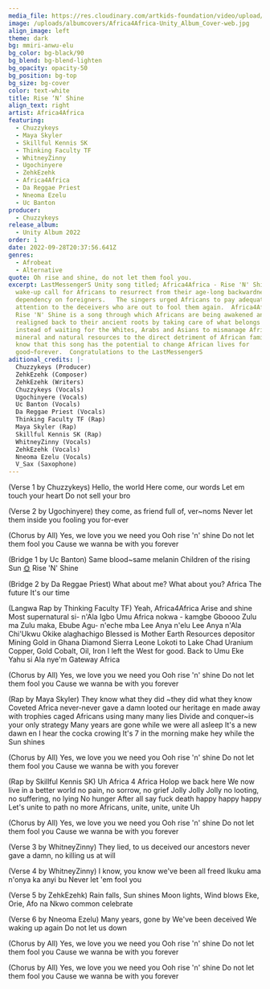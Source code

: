```yaml
---
media_file: https://res.cloudinary.com/artkids-foundation/video/upload/v1665778855/01._Africa4Africa_-_Rise_N_Shine_buvagb.mp3
image: /uploads/albumcovers/Africa4Africa-Unity_Album_Cover-web.jpg
align_image: left
theme: dark
bg: mmiri-anwu-elu
bg_color: bg-black/90
bg_blend: bg-blend-lighten
bg_opacity: opacity-50
bg_position: bg-top
bg_size: bg-cover
color: text-white
title: Rise ‘N’ Shine
align_text: right
artist: Africa4Africa
featuring:
  - Chuzzykeys
  - Maya Skyler
  - Skillful Kennis SK
  - Thinking Faculty TF
  - WhitneyZinny
  - Ugochinyere
  - ZehkEzehk
  - Africa4Africa
  - Da Reggae Priest
  - Nneoma Ezelu
  - Uc Banton
producer:
  - Chuzzykeys
release_album:
  - Unity Album 2022
order: 1
date: 2022-09-28T20:37:56.641Z
genres:
  - Afrobeat
  - Alternative
quote: Oh rise and shine, do not let them fool you.
excerpt: LastMessengerS Unity song titled; Africa4Africa - Rise 'N' Shine is a
  wake-up call for Africans to resurrect from their age-long backwardness and
  dependency on foreigners.   The singers urged Africans to pay adequate
  attention to the deceivers who are out to fool them again.  Africa4Africa -
  Rise 'N' Shine is a song through which Africans are being awakened and
  realigned back to their ancient roots by taking care of what belongs to them
  instead of waiting for the Whites, Arabs and Asians to mismanage Africa's
  mineral and natural resources to the direct detriment of African families.  We
  know that this song has the potential to change African lives for
  good~forever.  Congratulations to the LastMessengerS
aditional_credits: |-
  Chuzzykeys (Producer)
  ZehkEzehk (Composer)
  ZehkEzehk (Writers)
  Chuzzykeys (Vocals)
  Ugochinyere (Vocals)
  Uc Banton (Vocals)
  Da Reggae Priest (Vocals)
  Thinking Faculty TF (Rap)
  Maya Skyler (Rap)
  Skillful Kennis SK (Rap)
  WhitneyZinny (Vocals)
  ZehkEzehk (Vocals)
  Nneoma Ezelu (Vocals)
  V_Sax (Saxophone)
---
```

(Verse 1 by Chuzzykeys)
Hello, the world
Here come, our words
Let em touch your heart
Do not sell your bro

(Verse 2 by Ugochinyere)
they come, as friend
full of, ver~noms
Never let them inside you
fooling you for-ever

(Chorus by All)
Yes, we love you
we need you
Ooh rise 'n' shine
Do not let them fool you
Cause we wanna be
with you forever

(Bridge 1 by Uc Banton)
Same blood~same melanin
Children of the rising Sun [🌞](https://s.w.org/images/core/emoji/14.0.0/svg/1f31e.svg)
Rise 'N' Shine

(Bridge 2 by Da Reggae Priest)
What about me?
What about you?
Africa
The future
It's our time

(Langwa Rap by Thinking Faculty TF)
Yeah,
Africa4Africa
Arise and shine
Most supernatural si- n'Ala Igbo
Umu Africa nokwa -
kamgbe Gboooo
Zulu ma Zulu maka, Ebube Agu- n'eche mba
Lee Anya n'elu
Lee Anya n'Ala
Chi'Ukwu Okike alaghachigo
Blessed is Mother Earth
Resources depositor
Mining Gold in Ghana
Diamond Sierra Leone
Lokoti to Lake Chad
Uranium Copper, Gold
Cobalt, Oil, Iron
I left the West for good.
Back to Umu Eke
Yahu si Ala nye'm
Gateway Africa

(Chorus by All)
Yes, we love you
we need you
Ooh rise 'n' shine
Do not let them fool you
Cause we wanna be
with you forever

(Rap by Maya Skyler)
They know what they did ~they did what they know
Coveted Africa never-never gave a damn
looted our heritage en made away with trophies
caged Africans using many many lies
Divide and conquer~is your only strategy
Many years are gone while we were all asleep
It's a new dawn en I hear the cocka crowing
It's 7 in the morning
make hey while the Sun shines

(Chorus by All)
Yes, we love you
we need you
Ooh rise 'n' shine
Do not let them fool you
Cause we wanna be
with you forever

(Rap by Skillful Kennis SK)
Uh
Africa 4 Africa
Holop we back here
We now live in a better world
no pain,
no sorrow,
no grief
Jolly Jolly Jolly
no looting,
no suffering,
no lying
No hunger
After all say fuck death
happy happy happy
Let's unite to path no more
Africans, unite, unite, unite
Uh

(Chorus by All)
Yes, we love you
we need you
Ooh rise 'n' shine
Do not let them fool you
Cause we wanna be
with you forever

(Verse 3 by WhitneyZinny)
They lied, to us
deceived our ancestors
never gave a damn, no
killing us at will

(Verse 4 by WhitneyZinny)
I know, you know
we've been all freed
Ikuku ama n'onya ka anyi bu
Never let 'em fool you

(Verse 5 by ZehkEzehk)
Rain falls, Sun shines
Moon lights, Wind blows
Eke, Orie, Afo na Nkwo
common celebrate

(Verse 6 by Nneoma Ezelu)
Many years, gone by
We've been deceived
We waking up again
Do not let us down

(Chorus by All)
Yes, we love you
we need you
Ooh rise 'n' shine
Do not let them fool you
Cause we wanna be
with you forever

(Chorus by All)
Yes, we love you
we need you
Ooh rise 'n' shine
Do not let them fool you
Cause we wanna be
with you forever